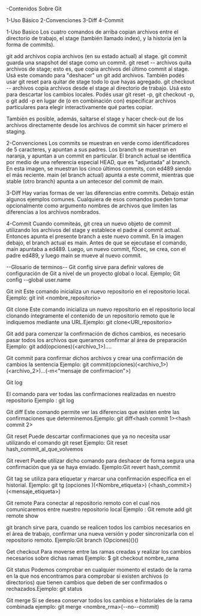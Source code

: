 -Contenidos Sobre Git

1-Uso Básico
2-Convenciones
3-Diff
4-Commit

1-Uso Basico 
Los cuatro comandos de arriba copian archivos entre el directorio de trabajo, el stage (también llamado index), y la historia (en la forma de commits).

git add archivos copia archivos (en su estado actual) al stage.
git commit guarda una snapshot del stage como un commit.
git reset -- archivos quita archivos de stage; esto es, que copia archivos del último commit al stage. Usá este comando para "deshacer" un git add archivos. También podés usar git reset para quitar de stage todo lo que hayas agregado.
git checkout -- archivos copia archivos desde el stage al directorio de trabajo. Usá esto para descartar los cambios locales.
Podés usar git reset -p, git checkout -p, o git add -p en lugar de (o en combinación con) especificar archivos particulares para elegir interactivamente qué partes copiar.

También es posible, además, saltarse el stage y hacer check-out de los archivos directamente desde los archivos de commit sin hacer primero el staging.

2-Convenciones
Los commits se muestran en verde como identificadores de 5 caracteres, y apuntan a sus padres. Los branch se muestran en naranja, y apuntan a un commit en particular. El branch actual se identifica por medio de una referencia especial HEAD, que es "adjuntada" al branch. En esta imagen, se muestran los cinco últimos commits, con ed489 siendo el más reciente. main (el branch actual) apunta a este commit, mientras que stable (otro branch) apunta a un antecesor del commit de main.

3-Diff
Hay varias formas de ver las diferencias entre commits. Debajo están algunos ejemplos comunes. Cualquiera de esos comandos pueden tomar opcionalmente como argumento nombres de archivos que limiten las diferencias a los archivos nombrados.

4-Commit
Cuando commiteás, git crea un nuevo objeto de commit utilizando los archivos del stage y establece el padre al commit actual. Entonces apunta el presente branch a este nuevo commit. En la imagen debajo, el branch actual es main. Antes de que se ejecutase el comando, main apuntaba a ed489. Luego, un nuevo commit, f0cec, se crea, con el padre ed489, y luego main se mueve al nuevo commit.

--Glosario de terminos--
Git config
 sirve para definir valores de configuración de Git a nivel de un proyecto global o local. Ejemplo; Git config --global user.name<nombre de usuario>
 
 Git init
 Este comando inicializa un nuevo repositorio en el repositorio local. Ejemplo: git init <nombre_repositorio>

 Git clone 
 Este comando inicializa un nuevo repositorio en el repositorio local clonando íntegramente el contenido de un repositorio remoto que le indiquemos mediante una URL.Ejemplo: git clone<URl_repositorio>

 Git add 
 para comenzar la confirmación de dichos cambios, es necesario pasar todos los archivos que queramos confirmar al área de preparación Ejemplo: git add(opciones)(<archivo_1>)....

 Git commit
 para confirmar dichos archivos y crear una confirmación de cambios la sentencia Ejemplo: git commit(opciones)(<archivo_1>)(<archivo_2>)...(-m<"mensaje de confirmacion">)

 Git log

El comando para ver todas las confirmaciones realizadas en nuestro repositorio Ejemplo : git log

Git diff
Este comando permite ver las diferencias que existen entre las confirmaciones que determinemos.Ejemplo: git diff<hash commit 1><hash commit 2>

Git reset
Puede descartar confirmaciones que ya no necesita usar utilizando el comando git reset Ejemplo: Git reset hash_commit_al_que_volvemos

Git revert
Puede utilizar dicho comando para deshacer de forma segura una confirmación que ya se haya enviado. Ejemplo:Git revert hash_commit

Git tag
se utiliza para etiquetar y marcar una confirmación específica en el historial. Ejemplo: git tg (opciones )(<Nombre_etiqueta>) (<hash_commit>)(<mensaje_etiqueta>)

Git remote
Para conectar al repositorio remoto con el cual nos comunicaremos entre nuestro repositorio local Ejemplo : Git remote add<nombre repositorio> <URL remoto> git remote show <Nombre repositorio>

git branch 
sirve para, cuando se realicen todos los cambios necesarios en el área de trabajo, confirmar una nueva versión y poder sincronizarla con el repositorio remoto. Ejemplo:Git branch (Opciones)(<nombre rama>)(<Commit de comenzo>)

Get checkout 
Para moverse entre las ramas creadas y realizar los cambios necesarios sobre dichas ramas Ejemplo: $ git checkout nombre_rama

Git status 
Podemos comprobar en cualquier momento el estado de la rama en la que nos encontramos para comprobar si existen archivos (o directorios) que tienen cambios que deben de ser confirmados o rechazados.Ejemplo: git status

Git merge
Si se desea conservar todos los cambios e historiales de la rama combinada ejemplo: git merge <nombre_rma>(--no--commit)